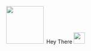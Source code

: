 <div id="header" align="center">
  <img src="https://media.giphy.com/media/M9gbBd9nbDrOTu1Mqx/giphy.gif" width="100"/>
  <img src="https://komarev.com/ghpvc/?username=Zzzarix&style=flat-square&color=blue" alt=""/>
  Hey There <img src="https://media.giphy.com/media/hvRJCLFzcasrR4ia7z/giphy.gif" width="30px"/>
</div>
